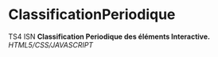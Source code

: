 # ClassificationPeriodique

TS4 ISN 
**Classification Periodique des éléments Interactive.**
*HTML5/CSS/JAVASCRIPT*
